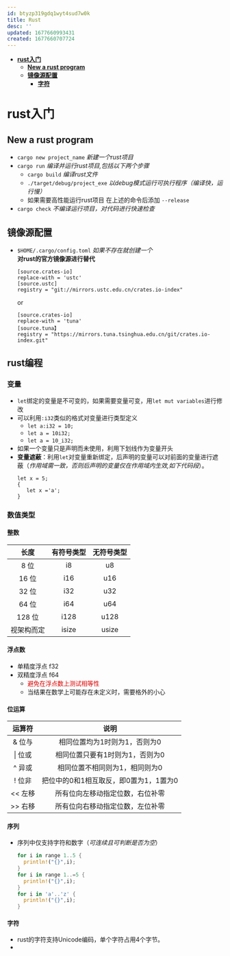 ```yaml
---
id: btyzp319gdq1wyt4sud7w0k
title: Rust
desc: ''
updated: 1677660993431
created: 1677660707724
---
```


- [**rust入门**](#rust入门)
  - [**New a rust program**](#new-a-rust-program)
  - [**镜像源配置**](#镜像源配置)
      - [**字符**](#字符)
# **rust入门**
## **New a rust program**
-   `cargo new project_name` *新建一个rust项目*
-   `cargo run`         *编译并运行rust项目,包括以下两个步骤*
    + `cargo build` *编译rust文件*
    + `./target/debug/project_exe` *以debug模式运行可执行程序（编译快，运行慢）*
    + 如果需要高性能运行rust项目 在上述的命令后添加 `--release`
-   `cargo check`    *不编译运行项目，对代码进行快速检查*

## **镜像源配置**

- `$HOME/.cargo/config.toml` *如果不存在就创建一个*  
   **对rust的官方镜像源进行替代**
   ```
   [source.crates-io]  
   replace-with = 'ustc'
   [source.ustc]
   registry = "git://mirrors.ustc.edu.cn/crates.io-index"
   ```
   or

   ```
   [source.crates-io]
   replace-with = 'tuna'
   [source.tuna】
   registry = "https://mirrors.tuna.tsinghua.edu.cn/git/crates.io-index.git"
    ```
## **rust编程**
### **变量**
+ `let`绑定的变量是不可变的，如果需要变量可变，用`let mut variables`进行修改
+ 可以利用`:i32`类似的格式对变量进行类型定义  
    - `let a:i32 = 10;`
    - `let a = 10i32;`
    - `let a = 10_i32;`
+ 如果一个变量只是声明而未使用，利用下划线作为变量开头
+ **变量遮蔽**：利用`let`对变量重新绑定，后声明的变量可以对前面的变量进行遮蔽（*作用域需一致，否则后声明的变量仅在作用域内生效,如下代码段*）。
   ```
   let x = 5;
   {
      let x ='a';
   }
   ```
### **数值类型**
#### **整数**
|长度|有符号类型|无符号类型|
|:---:|:---:|:---:|
|8 位|i8|u8 | 
|16 位|i16|u16|  
|32 位|i32|u32| 
|64 位|i64|u64|  
|128 位|i128|u128|  
|视架构而定|isize|usize|
#### **浮点数**
+ 单精度浮点 f32  
+ 双精度浮点 f64
  -  <font color=#dd0000>避免在浮点数上测试相等性</font><br/>
  -  当结果在数学上可能存在未定义时，需要格外的小心
####  **位运算**
|运算符|说明|
|:---:|:---:|
|& 位与|相同位置均为1时则为1，否则为0|  
|\| 位或|相同位置只要有1时则为1，否则为0|  
|^ 异或|相同位置不相同则为1，相同则为0|  
|! 位非|把位中的0和1相互取反，即0置为1，1置为0|  
|<< 左移|所有位向左移动指定位数，右位补零|  
|>> 右移|所有位向右移动指定位数，左位补零|
#### **序列**
+ 序列中仅支持字符和数字（*可连续且可判断是否为空*）
  ```rust
  for i in range 1..5 {
    println!("{}",i);
  }
  for i in range 1..=5 {
    println!("{}",i);
  }
  for i in 'a'..'z' {
    println!("{}",i);
  }
  ```
#### **字符**
+ rust的字符支持Unicode编码，单个字符占用4个字节。
+ 

